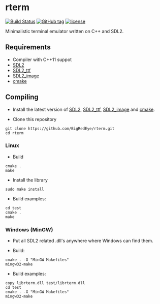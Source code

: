 # rterm #

[![Build Status](https://travis-ci.com/BigRedEye/rterm.svg?token=HabA2F1p73cnpyrz3Jdj&branch=master)](https://travis-ci.com/BigRedEye/rterm)
[![GitHub tag](https://img.shields.io/github/tag/BigRedEye/rterm.svg)](https://semver.org)
[![license](https://img.shields.io/github/license/BigRedEye/rterm.svg)](https://github.com/BigRedEye/rterm/blob/master/LICENSE)

Minimalistic terminal emulator written on C++ and SDL2.
    
## Requirements ##

+ Compiler with C++11 suppot
+ [SDL2](https://www.libsdl.org/download-2.0.php)
+ [SDL2_ttf](https://www.libsdl.org/projects/SDL_ttf/)
+ [SDL2_image](https://www.libsdl.org/projects/SDL_image/)
+ [cmake](https://cmake.org/)

## Compiling ##

+ Install the latest version of [SDL2](https://www.libsdl.org/download-2.0.php),
[SDL2_ttf](https://www.libsdl.org/projects/SDL_ttf/),
[SDL2_image](https://www.libsdl.org/projects/SDL_image/) and
[cmake](https://cmake.org/).

+ Clone this repository
```
git clone https://github.com/BigRedEye/rterm.git
cd rterm
```

### Linux ###

+ Build
```
cmake .
make
```

+ Install the library
```
sudo make install
```

+ Build examples:
```
cd test
cmake .
make
```

### Windows (MinGW) ###

+ Put all SDL2 related .dll's anywhere where Windows can find them.

+ Build:
```
cmake . -G "MinGW Makefiles"
mingw32-make
```

+ Build examples:
```
copy librterm.dll test/librterm.dll
cd test
cmake . -G "MinGW Makefiles"
mingw32-make
```
